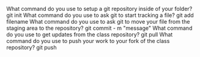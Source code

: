 What command do you use to setup a git repository inside of your folder?
git init
What command do you use to ask git to start tracking a file?
git add filename
What command do you use to ask git to move your file from the staging area to the repository?
git commit - m "message"
What command do you use to get updates from the class repository? git pull What command do you use to push your work to your fork of the class repository?
git push
